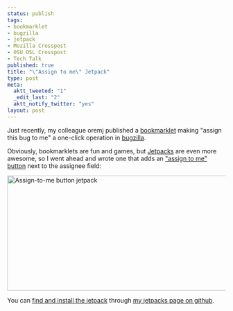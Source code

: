 ```yaml
--- 
status: publish
tags: 
- bookmarklet
- bugzilla
- jetpack
- Mozilla Crosspost
- OSU OSL Crosspost
- Tech Talk
published: true
title: "\"Assign to me\" Jetpack"
type: post
meta: 
  aktt_tweeted: "1"
  _edit_last: "2"
  aktt_notify_twitter: "yes"
layout: post
---
```

Just recently, my colleague oremj published a <a href="http://blog.mozilla.com/oremj/2009/11/23/assigntome-bookmarklet/">bookmarklet</a> making "assign this bug to me" a one-click operation in <a href="https://bugzilla.mozilla.org">bugzilla</a>.

Obviously, bookmarklets are fun and games, but <a href="https://jetpack.mozillalabs.com/">Jetpacks</a> are even more awesome, so I went ahead and wrote one that adds an <a href="http://fwenzel.github.com/jetpacks/bugzilla/assign-to-me/">"assign to me" button</a> next to the assignee field:

<img src="http://fredericiana.com/wp-content/uploads/2009/11/assign-to-me.jpg" alt="Assign-to-me button jetpack" title="Assign-to-me button jetpack" width="613" height="265" class="alignnone size-full wp-image-2486" />

You can <a href="http://fwenzel.github.com/jetpacks/bugzilla/assign-to-me/">find and install the jetpack</a> through <a href="http://fwenzel.github.com/jetpacks/">my jetpacks page on github</a>.
